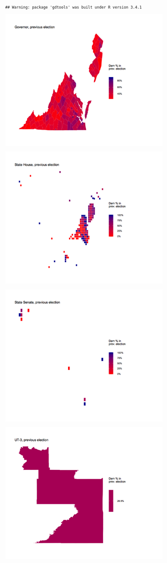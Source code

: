     ## Warning: package 'gdtools' was built under R version 3.4.1

![](r_election_tracker_files/figure-markdown_github/gg1-1.png)

![](r_election_tracker_files/figure-markdown_github/gg3-1.png)

![](r_election_tracker_files/figure-markdown_github/gg2-1.png)

![](r_election_tracker_files/figure-markdown_github/gg4-1.png)

